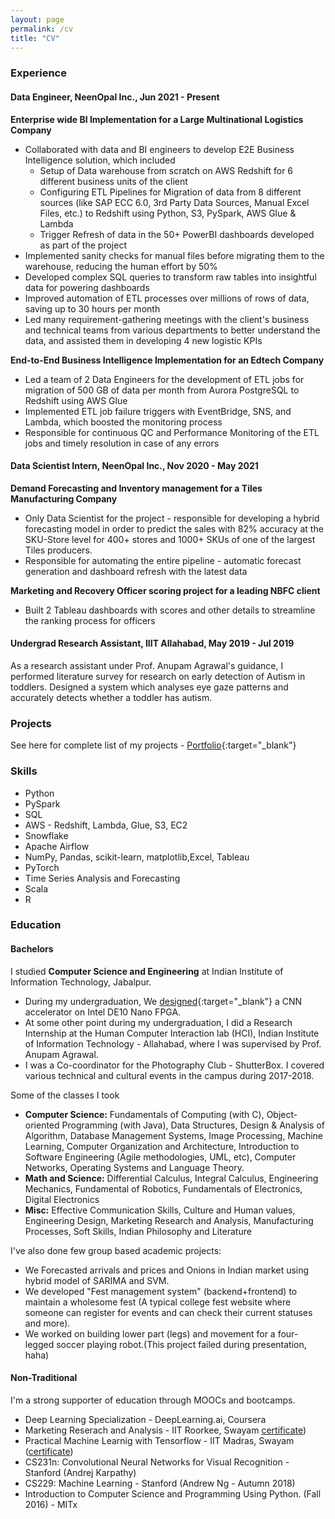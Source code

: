 ```yaml
---
layout: page
permalink: /cv
title: "CV"
---
```


### **Experience**

#### **Data Engineer, NeenOpal Inc., Jun 2021 - Present**
**Enterprise wide BI Implementation for a Large Multinational Logistics Company**

- Collaborated with data and BI engineers to develop E2E Business Intelligence solution, which included
	- Setup of Data warehouse from scratch on AWS Redshift for 6 different business units of the client
	- Configuring ETL Pipelines for Migration of data from 8 different sources (like SAP ECC 6.0, 3rd Party Data Sources, Manual Excel Files, etc.) to Redshift using Python, S3, PySpark, AWS Glue & Lambda
	- Trigger Refresh of data in the 50+ PowerBI dashboards developed as part of the project
- Implemented sanity checks for manual files before migrating them to the warehouse, reducing the human effort by 50%
- Developed complex SQL queries to transform raw tables into insightful data for powering dashboards
- Improved automation of ETL processes over millions of rows of data, saving up to 30 hours per month
- Led many requirement-gathering meetings with the client's business and technical teams from various departments to better understand the data, and assisted them in developing 4 new logistic KPIs


**End-to-End Business Intelligence Implementation for an Edtech Company**

- Led a team of 2 Data Engineers for the development of ETL jobs for migration of 500 GB of data per month from Aurora PostgreSQL to Redshift using AWS Glue
- Implemented ETL job failure triggers with EventBridge, SNS, and Lambda, which boosted the monitoring process
- Responsible for continuous QC and Performance Monitoring of the ETL jobs and timely resolution in case of any errors


#### **Data Scientist Intern, NeenOpal Inc., Nov 2020 - May 2021**

**Demand Forecasting and Inventory management for a Tiles Manufacturing Company**
- Only Data Scientist for the project - responsible for developing a hybrid forecasting model in order to predict the sales with 82% accuracy  at the SKU-Store level for 400+ stores and 1000+ SKUs of one of the largest Tiles producers.
- Responsible for automating the entire pipeline - automatic forecast generation and dashboard refresh with the latest data


**Marketing and Recovery Officer scoring project for a leading NBFC client**
- Built 2 Tableau dashboards with scores and other details to streamline the ranking process for officers

#### **Undergrad Research Assistant, IIIT Allahabad, May 2019 - Jul 2019**

As a research assistant under Prof. Anupam Agrawal's guidance, I performed literature survey for research on early detection of Autism in toddlers. Designed a system which analyses eye gaze patterns and accurately detects whether a toddler has autism.



### **Projects**
See here for complete list of my projects - [Portfolio](https://jithendray.github.io/portfolio/){:target="_blank"}



### Skills

<ul class="skill-list">
	<li>Python</li>
	<li>PySpark</li>
	<li>SQL</li>
	<li>AWS - Redshift, Lambda, Glue, S3, EC2</li>
	<li>Snowflake</li>
	<li>Apache Airflow</li>
	<li> NumPy, Pandas, scikit-learn, matplotlib,Excel, Tableau</li>
	<li>PyTorch</li>
	<li>Time Series Analysis and Forecasting</li>
	<li>Scala</li>
	<li>R</li>
</ul>


### **Education**


#### **Bachelors**

I studied **Computer Science and Engineering** at Indian Institute of Information Technology, Jabalpur.

* During my undergraduation, We [designed](https://github.com/tirumalnaidu/opencl-hls-cnn-accelerator){:target="_blank"} a CNN accelerator on Intel DE10 Nano FPGA.
* At some other point during my undergraduation, I did a Research Internship at the Human Computer Interaction lab (HCI), Indian Institute of Information Technology - Allahabad, where I was supervised by Prof. Anupam Agrawal.
* I was a Co-coordinator for the Photography Club - ShutterBox. I covered various technical and cultural events in the campus during 2017-2018.


Some of the classes I took
* **Computer Science:** Fundamentals of Computing (with C), Object-oriented Programming (with Java), Data Structures, Design & Analysis of Algorithm, Database Management Systems, Image Processing, Machine Learning, Computer Organization and Architecture, Introduction to Software Engineering (Agile methodologies, UML, etc), Computer Networks, Operating Systems and Language Theory.
* **Math and Science:** Differential Calculus, Integral Calculus, Engineering Mechanics, Fundamental of Robotics, Fundamentals of Electronics, Digital Electronics
* **Misc:** Effective Communication Skills, Culture and Human values, Engineering Design, Marketing Research and Analysis, Manufacturing Processes, Soft Skills, Indian Philosophy and Literature

I've also done few group based academic projects:
* We Forecasted arrivals and prices and Onions in Indian market using hybrid model of SARIMA and SVM.
* We developed "Fest management system" (backend+frontend) to maintain a wholesome fest (A typical college fest website where someone can register for events and can check their current statuses and more).
* We worked on building lower part (legs) and movement for a four-legged soccer playing robot.(This project failed during presentation, haha)


#### **Non-Traditional**

I'm a strong supporter of education through MOOCs and bootcamps.
* Deep Learning Specialization - DeepLearning.ai, Coursera
* Marketing Reserach and Analysis - IIT Roorkee, Swayam [certificate](https://drive.google.com/file/d/1fs9FRNUo6FU38GZ7omSjEvK-c_WkGQMs/view))
* Practical Machine Learnig with Tensorflow - IIT Madras, Swayam ([certificate](https://drive.google.com/file/d/1xRh1FQtjkVmhthW2E6tGnRgPb3tdj0-R/view))
* CS231n: Convolutional Neural Networks for Visual Recognition - Stanford (Andrej Karpathy)
* CS229: Machine Learning - Stanford (Andrew Ng - Autumn 2018)
* Introduction to Computer Science and Programming Using Python. (Fall 2016) - MITx